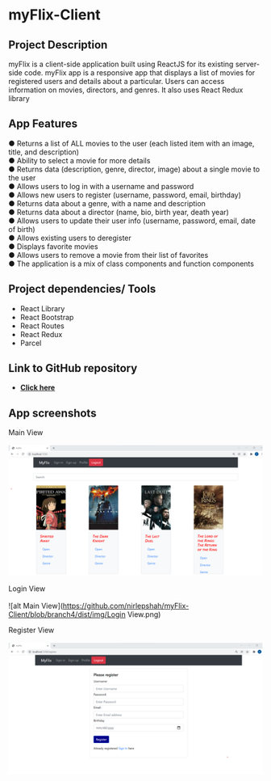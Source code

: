 # myFlix-Client

## <b> Project Description </b>

myFlix is a client-side application built using ReactJS for its existing server-side code. myFlix app is a responsive app that displays a list of movies for registered users and details about a particular. Users can access information on movies, directors, and genres. It also uses React Redux library

## <b> App Features </b>

● Returns a list of ALL movies to the user (each listed item with an image, title, and description) <br>
● Ability to select a movie for more details <br>
● Returns data (description, genre, director, image) about a single movie to the user<br>
● Allows users to log in with a username and password <br>
● Allows new users to register (username, password, email, birthday)<br>
● Returns data about a genre, with a name and description <br>
● Returns data about a director (name, bio, birth year, death year)<br>
● Allows users to update their user info (username, password, email, date of birth)<br>
● Allows existing users to deregister<br>
● Displays favorite movies<br>
● Allows users to remove a movie from their list of favorites<br>
● The application is a mix of class components and function components<br>

## Project dependencies/ Tools

- React Library
- React Bootstrap
- React Routes
- React Redux
- Parcel

## Link to GitHub repository

- **[Click here](https://github.com/nirlepshah/myFlix-Client/tree/branch4)**

## App screenshots

Main View <br>
<br>
![alt Main View](https://github.com/nirlepshah/myFlix-Client/blob/branch4/dist/img/MainView.png)

Login View <br>
<br>
![alt Main View](https://github.com/nirlepshah/myFlix-Client/blob/branch4/dist/img/Login View.png)

Register View <br>
<br>
![alt Main View](https://github.com/nirlepshah/myFlix-Client/blob/branch4/dist/img/RegisterView.png)

